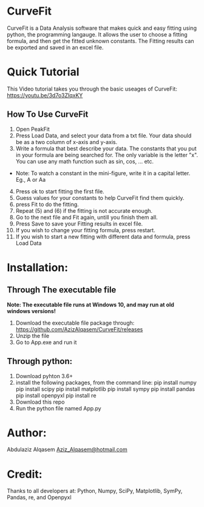 # CurveFit
CurveFit is a Data Analysis software that makes quick and easy fitting using python, the programming langauge. It allows the user to choose a fitting formula, and then get the fitted unknown constants. The Fitting results can be exported and saved in an excel file.


# Quick Tutorial
This Video tutorial takes you through the basic useages of CurveFit:
https://youtu.be/3d7o3ZIqxKY

## How To Use CurveFit
1. Open PeakFit
2. Press Load Data, and select your data from a txt file. Your data should be as a two column of x-axis and y-axis.
3. Write a formula that best describe your data. The constants that you put in your formula are being searched for. The only variable is the letter "x". You can use any math function such as sin, cos, ... etc.
* Note: To watch a constant in the mini-figure, write it in a capital letter. Eg., A or Aa
4. Press ok to start fitting the first file.
5. Guess values for your constants to help CurveFit find them quickly.
6. press Fit to do the fitting.
7. Repeat (5) and (6) if the fitting is not accurate enough.
8. Go to the next file and Fit again, untill you finish them all.
9. Press Save to save your Fitting results in excel file.
10. If you wish to change your fitting formula, press restart.
11. If you wish to start a new fitting with different data and formula, press Load Data



# Installation:
## Through The executable file
**Note: The executable file runs at Windows 10, and may run at old windows versions!**
1. Download the executable file package through:
https://github.com/AzizAlqasem/CurveFit/releases
2. Unzip the file
3. Go to App.exe and run it

## Through python:
1. Download pyhton 3.6+
2. install the following packages, from the command line:
  pip install numpy
  pip install scipy
  pip install matplotlib
  pip install sympy
  pip install pandas
  pip install openpyxl
  pip install re
 3. Download this repo 
 4. Run the python file named App.py
  
# Author:
Abdulaziz Alqasem
Aziz_Alqasem@hotmail.com

# Credit:
Thanks to all developers at: Python, Numpy, SciPy, Matplotlib, SymPy, Pandas, re, and Openpyxl
